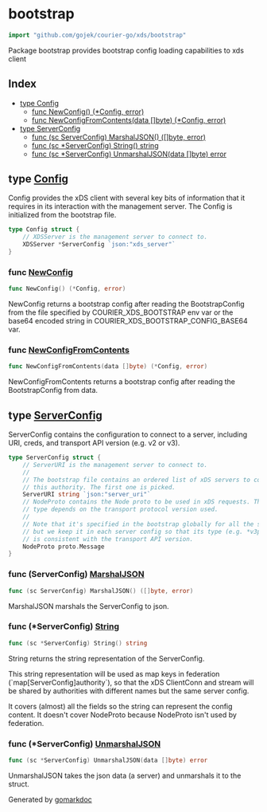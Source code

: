 <!-- Code generated by gomarkdoc. DO NOT EDIT -->

# bootstrap

```go
import "github.com/gojek/courier-go/xds/bootstrap"
```

Package bootstrap provides bootstrap config loading capabilities to xds client

## Index

- [type Config](<#type-config>)
  - [func NewConfig() (*Config, error)](<#func-newconfig>)
  - [func NewConfigFromContents(data []byte) (*Config, error)](<#func-newconfigfromcontents>)
- [type ServerConfig](<#type-serverconfig>)
  - [func (sc ServerConfig) MarshalJSON() ([]byte, error)](<#func-serverconfig-marshaljson>)
  - [func (sc *ServerConfig) String() string](<#func-serverconfig-string>)
  - [func (sc *ServerConfig) UnmarshalJSON(data []byte) error](<#func-serverconfig-unmarshaljson>)


## type [Config](<https://github.com/gojek/courier-go/blob/main/xds/bootstrap/bootstrap.go#L55-L58>)

Config provides the xDS client with several key bits of information that it requires in its interaction with the management server\. The Config is initialized from the bootstrap file\.

```go
type Config struct {
    // XDSServer is the management server to connect to.
    XDSServer *ServerConfig `json:"xds_server"`
}
```

### func [NewConfig](<https://github.com/gojek/courier-go/blob/main/xds/bootstrap/bootstrap.go#L63>)

```go
func NewConfig() (*Config, error)
```

NewConfig returns a bootstrap config after reading the BootstrapConfig from the file specified by COURIER\_XDS\_BOOTSTRAP env var or the base64 encoded string in COURIER\_XDS\_BOOTSTRAP\_CONFIG\_BASE64 var\.

### func [NewConfigFromContents](<https://github.com/gojek/courier-go/blob/main/xds/bootstrap/bootstrap.go#L73>)

```go
func NewConfigFromContents(data []byte) (*Config, error)
```

NewConfigFromContents returns a bootstrap config after reading the BootstrapConfig from data\.

## type [ServerConfig](<https://github.com/gojek/courier-go/blob/main/xds/bootstrap/bootstrap.go#L95-L108>)

ServerConfig contains the configuration to connect to a server\, including URI\, creds\, and transport API version \(e\.g\. v2 or v3\)\.

```go
type ServerConfig struct {
    // ServerURI is the management server to connect to.
    //
    // The bootstrap file contains an ordered list of xDS servers to contact for
    // this authority. The first one is picked.
    ServerURI string `json:"server_uri"`
    // NodeProto contains the Node proto to be used in xDS requests. The actual
    // type depends on the transport protocol version used.
    //
    // Note that it's specified in the bootstrap globally for all the servers,
    // but we keep it in each server config so that its type (e.g. *v3pb.Node)
    // is consistent with the transport API version.
    NodeProto proto.Message
}
```

### func \(ServerConfig\) [MarshalJSON](<https://github.com/gojek/courier-go/blob/main/xds/bootstrap/bootstrap.go#L124>)

```go
func (sc ServerConfig) MarshalJSON() ([]byte, error)
```

MarshalJSON marshals the ServerConfig to json\.

### func \(\*ServerConfig\) [String](<https://github.com/gojek/courier-go/blob/main/xds/bootstrap/bootstrap.go#L119>)

```go
func (sc *ServerConfig) String() string
```

String returns the string representation of the ServerConfig\.

This string representation will be used as map keys in federation \(\`map\[ServerConfig\]authority\`\)\, so that the xDS ClientConn and stream will be shared by authorities with different names but the same server config\.

It covers \(almost\) all the fields so the string can represent the config content\. It doesn't cover NodeProto because NodeProto isn't used by federation\.

### func \(\*ServerConfig\) [UnmarshalJSON](<https://github.com/gojek/courier-go/blob/main/xds/bootstrap/bootstrap.go#L135>)

```go
func (sc *ServerConfig) UnmarshalJSON(data []byte) error
```

UnmarshalJSON takes the json data \(a server\) and unmarshals it to the struct\.



Generated by [gomarkdoc](<https://github.com/princjef/gomarkdoc>)
